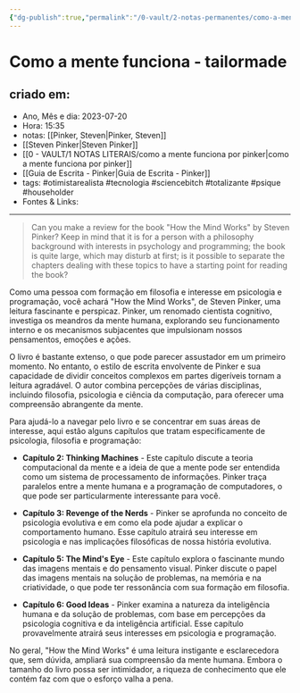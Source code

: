 ```yaml
---
{"dg-publish":true,"permalink":"/0-vault/2-notas-permanentes/como-a-mente-funciona-tailormade/","tags":["permanente","otimistarealista","tecnologia","sciencebitch","totalizante","psique","householder"],"dgHomeLink":true,"dgShowLocalGraph":true,"dgShowFileTree":true,"dgEnableSearch":true}
---
```


# Como a mente funciona - tailormade

## criado em: 
-  Ano, Mês e dia: 2023-07-20
- Hora: 15:35
- notas: [[Pinker, Steven\|Pinker, Steven]]
- [[Steven Pinker\|Steven Pinker]]
- [[0 - VAULT/1 NOTAS LITERAIS/como a mente funciona por pinker\|como a mente funciona por pinker]]
- [[Guia de Escrita - Pinker\|Guia de Escrita - Pinker]]
- tags: #otimistarealista #tecnologia #sciencebitch #totalizante #psique #householder 
- Fontes & Links: 
---

>Can you make a review for the book "How the Mind Works" by Steven Pinker? Keep in mind that it is for a person with a philosophy background with interests in psychology and programming; the book is quite large, which may disturb at first; is it possible to separate the chapters dealing with these topics to have a starting point for reading the book? 

Como uma pessoa com formação em filosofia e interesse em psicologia e programação, você achará "How the Mind Works", de Steven Pinker, uma leitura fascinante e perspicaz. Pinker, um renomado cientista cognitivo, investiga os meandros da mente humana, explorando seu funcionamento interno e os mecanismos subjacentes que impulsionam nossos pensamentos, emoções e ações.

O livro é bastante extenso, o que pode parecer assustador em um primeiro momento. No entanto, o estilo de escrita envolvente de Pinker e sua capacidade de dividir conceitos complexos em partes digeríveis tornam a leitura agradável. O autor combina percepções de várias disciplinas, incluindo filosofia, psicologia e ciência da computação, para oferecer uma compreensão abrangente da mente.

Para ajudá-lo a navegar pelo livro e se concentrar em suas áreas de interesse, aqui estão alguns capítulos que tratam especificamente de psicologia, filosofia e programação:

- **Capítulo 2: Thinking Machines** - Este capítulo discute a teoria computacional da mente e a ideia de que a mente pode ser entendida como um sistema de processamento de informações. Pinker traça paralelos entre a mente humana e a programação de computadores, o que pode ser particularmente interessante para você.
    
- **Capítulo 3: Revenge of the Nerds** - Pinker se aprofunda no conceito de psicologia evolutiva e em como ela pode ajudar a explicar o comportamento humano. Esse capítulo atrairá seu interesse em psicologia e nas implicações filosóficas de nossa história evolutiva.
    
- **Capítulo 5: The Mind's Eye** - Este capítulo explora o fascinante mundo das imagens mentais e do pensamento visual. Pinker discute o papel das imagens mentais na solução de problemas, na memória e na criatividade, o que pode ter ressonância com sua formação em filosofia.
    
- **Capítulo 6: Good Ideas** - Pinker examina a natureza da inteligência humana e da solução de problemas, com base em percepções da psicologia cognitiva e da inteligência artificial. Esse capítulo provavelmente atrairá seus interesses em psicologia e programação.
    

No geral, "How the Mind Works" é uma leitura instigante e esclarecedora que, sem dúvida, ampliará sua compreensão da mente humana. Embora o tamanho do livro possa ser intimidador, a riqueza de conhecimento que ele contém faz com que o esforço valha a pena.